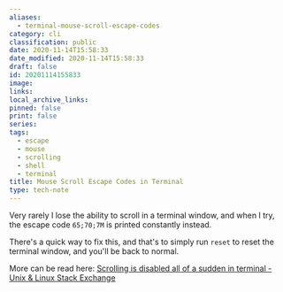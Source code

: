 ```yaml
---
aliases:
  - terminal-mouse-scroll-escape-codes
category: cli
classification: public
date: 2020-11-14T15:58:33
date_modified: 2020-11-14T15:58:33
draft: false
id: 20201114155833
image: 
links: 
local_archive_links: 
pinned: false
print: false
series: 
tags:
  - escape
  - mouse
  - scrolling
  - shell
  - terminal
title: Mouse Scroll Escape Codes in Terminal
type: tech-note
---
```


Very rarely I lose the ability to scroll in a terminal window, and when I try, the escape code `65;70;7M` is printed constantly instead.

There's a quick way to fix this, and that's to simply run `reset` to reset the terminal window, and you'll be back to normal.

More can be read here: [Scrolling is disabled all of a sudden in terminal - Unix & Linux Stack Exchange](https://unix.stackexchange.com/questions/259922/scrolling-is-disabled-all-of-a-sudden-in-terminal)